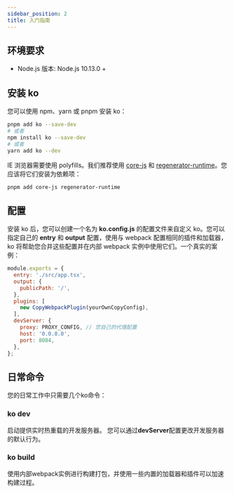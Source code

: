 ```yaml
---
sidebar_position: 2
title: 入门指南
---
```


## 环境要求

* Node.js 版本: Node.js 10.13.0 +

## 安装 ko

您可以使用 npm、yarn 或 pnpm 安装 ko：
``` bash
pnpm add ko --save-dev
# 或者
npm install ko --save-dev
# 或者
yarn add ko --dev
```
IE 浏览器需要使用 polyfills。我们推荐使用 [core-js](https://github.com/zloirock/core-js) 和 [regenerator-runtime](https://www.npmjs.com/package/regenerator-runtime)。您应该将它们安装为依赖项：
``` bash
pnpm add core-js regenerator-runtime
```

## 配置

安装 ko 后，您可以创建一个名为 **ko.config.js** 的配置文件来自定义 ko。您可以指定自己的 **entry** 和 **output** 配置，使用与 webpack 配置相同的插件和加载器，ko 将帮助您合并这些配置并在内部 webpack 实例中使用它们。一个真实的案例：
``` js
module.exports = {
  entry: './src/app.tsx',
  output: {
    publicPath: '/',
  },
  plugins: [
    new CopyWebpackPlugin(yourOwnCopyConfig),
  ],
  devServer: {
    proxy: PROXY_CONFIG, // 您自己的代理配置
    host: '0.0.0.0',
    port: 8084,
  },
};
```

## 日常命令

您的日常工作中只需要几个ko命令：

### ko dev
启动提供实时热重载的开发服务器。 您可以通过**devServer**配置更改开发服务器的默认行为。

### ko build
使用内部webpack实例进行构建打包，并使用一些内置的加载器和插件可以加速构建过程。


